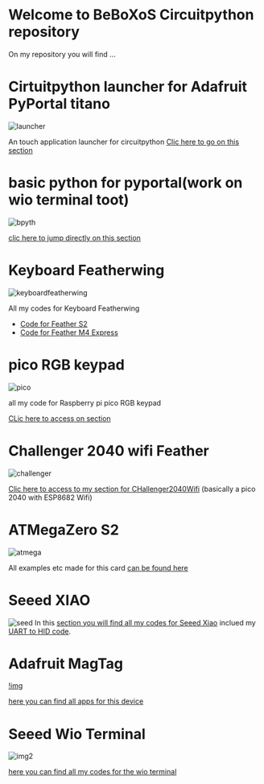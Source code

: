 <h1>Welcome to BeBoXoS Circuitpython repository</h1>

On my repository you will find ...

<h1>Cirtuitpython launcher for Adafruit PyPortal titano</h1>

![launcher](/images/launcher.png)

An touch application launcher for circuitpython 
[Clic here to go on this section](https://github.com/beboxos/circuitpython/tree/main/pyportal%20titano/Circuitpyton%20launcher)


<h1>basic python for pyportal(work on wio terminal toot)</h1>

![bpyth](https://github.com/tannewt/basicpython/raw/main/example.svg)

[clic here to jump directly on this section](https://github.com/beboxos/circuitpython/tree/main/pyportal%20titano/basicpython)


<h1>Keyboard Featherwing</h1>

![keyboardfeatherwing](/images/keyboardfeatherwing.png)

All my codes for Keyboard Featherwing
* [Code for Feather S2](https://github.com/beboxos/circuitpython/tree/main/Keyboard_Featherwing/FeatherS2)
* [Code for Feather M4 Express](https://github.com/beboxos/circuitpython/tree/main/Keyboard_Featherwing/M4_Express_Feather)

<h1>pico RGB keypad</h1>

![pico](/images/picorgb.jpg)

all my code for Raspberry pi pico RGB keypad

[CLic here to access on section](https://github.com/beboxos/circuitpython/tree/main/pico%20RGB%20Keyboard)

<h1>Challenger 2040 wifi Feather</h1>

![challenger](/images/challenger.png)

[Clic here to access to my section for CHallenger2040Wifi](https://github.com/beboxos/circuitpython/tree/main/Challenger2040WiFi) (basically a pico 2040 with ESP8682 Wifi)

<h1>ATMegaZero S2</h1>

![atmega](/images/atmegazero.png)

All examples etc made for this card [can be found here](https://github.com/beboxos/circuitpython/tree/main/ATMegaZero%20S2)

<h1>Seeed XIAO</h1>

![seed](/images/xiao.png)
 In this [section you will find all my codes for Seeed Xiao](https://github.com/beboxos/circuitpython/tree/main/Seeed%20XIAO) inclued my [UART to HID code](https://github.com/beboxos/circuitpython/tree/main/Seeed%20XIAO/UartToHID).

<h1>Adafruit MagTag</h1>

[!img](/images/img.jpg)

[here you can find all apps for this device](https://github.com/beboxos/circuitpython/tree/main/MagTag)

<h1>Seeed Wio Terminal</h1>

![img2](/images/wio.png)

[here you can find all my codes for the wio terminal](https://github.com/beboxos/circuitpython/tree/main/WIO%20terminal)
